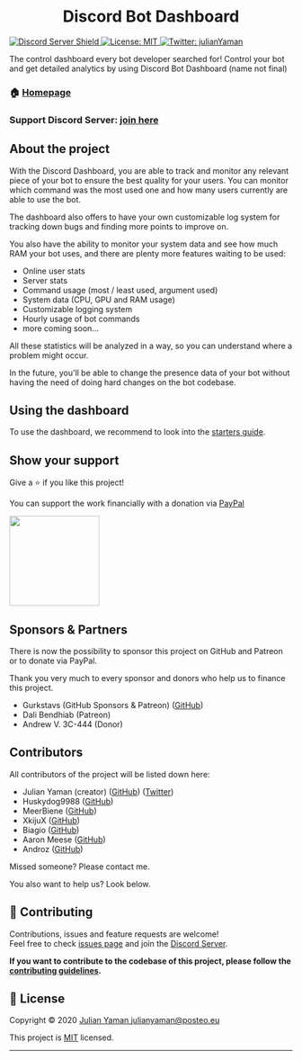 <h1 align="center">Discord Bot Dashboard</h1>
<p>
  <a href="https://discord.gg/yAUmDNb">
      <img src="https://discordapp.com/api/guilds/358751806697897984/embed.png" alt="Discord Server Shield"/>
  </a>
  <a href="https://github.com/julianYaman/discord-bot-dashboard/blob/master/LICENSE">
    <img alt="License: MIT" src="https://img.shields.io/badge/License-MIT-yellow.svg" target="_blank" />
  </a>
  <a href="https://twitter.com/julianYaman">
    <img alt="Twitter: julianYaman" src="https://img.shields.io/twitter/follow/julianYaman.svg?style=social" target="_blank" />
  </a>
</p>

The control dashboard every bot developer searched for! Control your bot and get detailed analytics by using Discord Bot Dashboard (name not final)


### 🏠 [Homepage](https://github.com/julianYaman/discord-bot-dashboard)

### Support Discord Server: [join here](https://discord.gg/yAUmDNb)

## About the project

With the Discord Dashboard, you are able to track and monitor any relevant piece of your bot 
to ensure the best quality for your users. You can monitor which command was the most used one and how 
many users currently are able to use the bot. 

The dashboard also offers to have your own customizable log system for tracking down bugs and
finding more points to improve on.

You also have the ability to monitor your system data
and see how much RAM your bot uses, and there are plenty more features waiting to be used:

- Online user stats
- Server stats
- Command usage (most / least used, argument used)
- System data (CPU, GPU and RAM usage)
- Customizable logging system
- Hourly usage of bot commands
- more coming soon...

All these statistics will be analyzed in a way, so you can understand where a problem
might occur.

In the future, you'll be able to change the presence data of your bot without having the need
of doing hard changes on the bot codebase.


## Using the dashboard
To use the dashboard, we recommend to look into the [starters guide](https://github.com/julianYaman/discord-bot-dashboard/blob/master/docs/GET_STARTED.md).

## Show your support
Give a ⭐️ if you like this project!

You can support the work financially with a donation via [PayPal](https://www.paypal.me/julianyaman)

<a href="https://www.patreon.com/user?u=23070184">
  <img src="https://c5.patreon.com/external/logo/become_a_patron_button@2x.png" width="160">
</a><br>


## Sponsors & Partners
There is now the possibility to sponsor this project on GitHub and Patreon or to donate via PayPal.

Thank you very much to every sponsor and donors who help us to finance this project.

- Gurkstavs (GitHub Sponsors & Patreon) ([GitHub](https://github.com/Gurkstavs))
- Dali Bendhiab (Patreon)
- Andrew V. 3C-444 (Donor)

## Contributors

All contributors of the project will be listed down here:

- Julian Yaman (creator) ([GitHub](https://github.com/julianYaman/)) ([Twitter](https://twitter.com/julianYaman))
- Huskydog9988 ([GitHub](https://github.com/Huskydog9988))
- MeerBiene ([GitHub](https://github.com/MeerBiene))
- XkijuX ([GitHub](https://github.com/XkijuX))
- Biagio ([GitHub](https://github.com/biagios))
- Aaron Meese ([GitHub](https://github.com/ajmeese7))
- Androz ([GitHub](https://github.com/Androz2091))

Missed someone? Please contact me.

You also want to help us? Look below.

## 🤝 Contributing

Contributions, issues and feature requests are welcome!<br />Feel free to check [issues page](https://github.com/julianYaman/discord-bot-dashboard/issues) 
and join the [Discord Server](https://discord.gg/yAUmDNb).

**If you want to contribute to the codebase of this project, please follow the 
[contributing guidelines](https://github.com/julianYaman/discord-bot-dashboard/blob/master/docs/CONTRIBUTING.md).**

## 📝 License

Copyright © 2020 [Julian Yaman <julianyaman@posteo.eu>](https://github.com/julianYaman)

This project is [MIT](https://github.com/julianYaman/discord-bot-dashboard/blob/master/LICENSE) licensed.

***